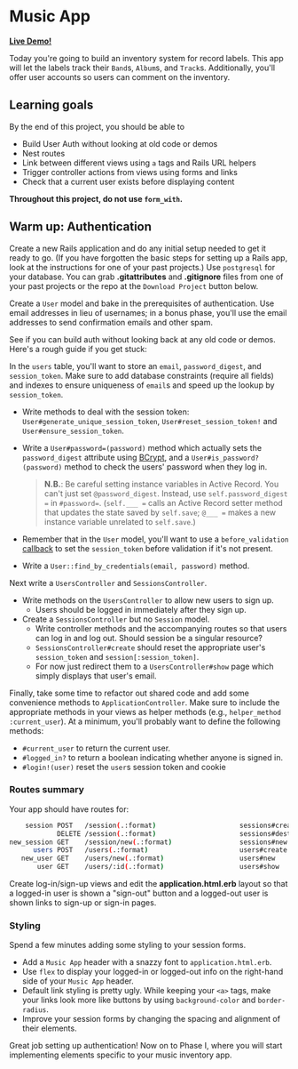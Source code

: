 # Music App

**[Live Demo!][live-demo]**

Today you're going to build an inventory system for record labels. This app will
let the labels track their `Band`s, `Album`s, and `Track`s. Additionally, you'll
offer user accounts so users can comment on the inventory.

[live-demo]: https://aa-music-app.herokuapp.com

## Learning goals

By the end of this project, you should be able to

- Build User Auth without looking at old code or demos
- Nest routes
- Link between different views using `a` tags and Rails URL helpers
- Trigger controller actions from views using forms and links
- Check that a current user exists before displaying content

**Throughout this project, do not use `form_with`.**

## Warm up: Authentication

Create a new Rails application and do any initial setup needed to get it ready
to go. (If you have forgotten the basic steps for setting up a Rails app, look
at the instructions for one of your past projects.) Use `postgresql` for your
database. You can grab __.gitattributes__ and __.gitignore__ files from one of
your past projects or the repo at the `Download Project` button below.

Create a `User` model and bake in the prerequisites of authentication. Use email
addresses in lieu of usernames; in a bonus phase, you'll use the email addresses
to send confirmation emails and other spam.

See if you can build auth without looking back at any old code or demos. Here's
a rough guide if you get stuck:

In the `users` table, you'll want to store an `email`, `password_digest`, and
`session_token`. Make sure to add database constraints (require all fields) and
indexes to ensure uniqueness of `email`s and speed up the lookup by
`session_token`.

- Write methods to deal with the session token:
  `User#generate_unique_session_token`, `User#reset_session_token!` and
  `User#ensure_session_token`.
- Write a `User#password=(password)` method which actually sets the
  `password_digest` attribute using [BCrypt][bcrypt-documentation], and a
  `User#is_password?(password)` method to check the users' password when they
  log in.

  > **N.B.**: Be careful setting instance variables in Active Record. You can't
  > just set `@password_digest`. Instead, use `self.password_digest =` in
  > `#password=`. (`self.___ =` calls an Active Record setter method that
  > updates the state saved by `self.save`; `@___ =` makes a new instance
  > variable unrelated to `self.save`.)

- Remember that in the `User` model, you'll want to use a `before_validation`
  [callback] to set the `session_token` before validation if it's not present.
- Write a `User::find_by_credentials(email, password)` method.

Next write a `UsersController` and `SessionsController`.

- Write methods on the `UsersController` to allow new users to sign up.
  - Users should be logged in immediately after they sign up.
- Create a `SessionsController` but no `Session` model.
  - Write controller methods and the accompanying routes so that users can log
    in and log out. Should session be a singular resource?
  - `SessionsController#create` should reset the appropriate user's
    `session_token` and `session[:session_token]`.
  - For now just redirect them to a `UsersController#show` page which simply
    displays that user's email.

Finally, take some time to refactor out shared code and add some convenience
methods to `ApplicationController`. Make sure to include the appropriate methods
in your views as helper methods (e.g., `helper_method :current_user`). At a
minimum, you'll probably want to define the following methods:

- `#current_user` to return the current user.
- `#logged_in?` to return a boolean indicating whether anyone is signed in.
- `#login!(user)` reset the `user`s session token and cookie

### Routes summary

Your app should have routes for:

```sh
    session POST   /session(.:format)                     sessions#create
            DELETE /session(.:format)                     sessions#destroy
new_session GET    /session/new(.:format)                 sessions#new
      users POST   /users(.:format)                       users#create
   new_user GET    /users/new(.:format)                   users#new
       user GET    /users/:id(.:format)                   users#show
```

Create log-in/sign-up views and edit the __application.html.erb__ layout so that
a logged-in user is shown a "sign-out" button and a logged-out user is shown
links to sign-up or sign-in pages.

### Styling

Spend a few minutes adding some styling to your session forms.

- Add a `Music App` header with a snazzy font to `application.html.erb`.
- Use `flex` to display your logged-in or logged-out info on the right-hand side
  of your `Music App` header.
- Default link styling is pretty ugly. While keeping your `<a>` tags, make your
  links look more like buttons by using `background-color` and `border-radius`.
- Improve your session forms by changing the spacing and alignment of their
  elements.

Great job setting up authentication! Now on to Phase I, where you will start
implementing elements specific to your music inventory app.

[bcrypt-documentation]: https://github.com/codahale/bcrypt-ruby
[callback]: https://guides.rubyonrails.org/active_record_callbacks.html#available-callbacks